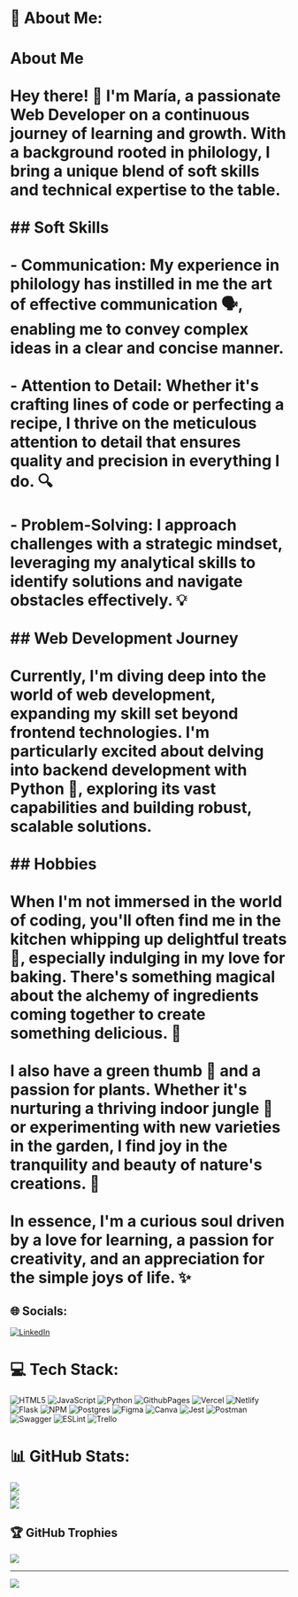 # 💫 About Me:
# About Me<br><br>Hey there! 👋 I'm María, a passionate Web Developer on a continuous journey of learning and growth. With a background rooted in philology, I bring a unique blend of soft skills and technical expertise to the table.<br><br>## Soft Skills<br><br>- **Communication**: My experience in philology has instilled in me the art of effective communication 🗣️, enabling me to convey complex ideas in a clear and concise manner.<br>  <br>- **Attention to Detail**: Whether it's crafting lines of code or perfecting a recipe, I thrive on the meticulous attention to detail that ensures quality and precision in everything I do. 🔍<br>  <br>- **Problem-Solving**: I approach challenges with a strategic mindset, leveraging my analytical skills to identify solutions and navigate obstacles effectively. 💡<br><br>## Web Development Journey<br><br>Currently, I'm diving deep into the world of web development, expanding my skill set beyond frontend technologies. I'm particularly excited about delving into backend development with Python 🐍, exploring its vast capabilities and building robust, scalable solutions.<br><br>## Hobbies<br><br>When I'm not immersed in the world of coding, you'll often find me in the kitchen whipping up delightful treats 🍰, especially indulging in my love for baking. There's something magical about the alchemy of ingredients coming together to create something delicious. 🌟<br><br>I also have a green thumb 🌿 and a passion for plants. Whether it's nurturing a thriving indoor jungle 🌱 or experimenting with new varieties in the garden, I find joy in the tranquility and beauty of nature's creations. 🌺<br><br>In essence, I'm a curious soul driven by a love for learning, a passion for creativity, and an appreciation for the simple joys of life. ✨<br>


## 🌐 Socials:
[![LinkedIn](https://img.shields.io/badge/LinkedIn-%230077B5.svg?logo=linkedin&logoColor=white)](https://linkedin.com/in/www.linkedin.com/in/maría-villalobos-chaves) 

# 💻 Tech Stack:
![HTML5](https://img.shields.io/badge/html5-%23E34F26.svg?style=for-the-badge&logo=html5&logoColor=white) ![JavaScript](https://img.shields.io/badge/javascript-%23323330.svg?style=for-the-badge&logo=javascript&logoColor=%23F7DF1E) ![Python](https://img.shields.io/badge/python-3670A0?style=for-the-badge&logo=python&logoColor=ffdd54) ![GithubPages](https://img.shields.io/badge/github%20pages-121013?style=for-the-badge&logo=github&logoColor=white) ![Vercel](https://img.shields.io/badge/vercel-%23000000.svg?style=for-the-badge&logo=vercel&logoColor=white) ![Netlify](https://img.shields.io/badge/netlify-%23000000.svg?style=for-the-badge&logo=netlify&logoColor=#00C7B7) ![Flask](https://img.shields.io/badge/flask-%23000.svg?style=for-the-badge&logo=flask&logoColor=white) ![NPM](https://img.shields.io/badge/NPM-%23CB3837.svg?style=for-the-badge&logo=npm&logoColor=white) ![Postgres](https://img.shields.io/badge/postgres-%23316192.svg?style=for-the-badge&logo=postgresql&logoColor=white) ![Figma](https://img.shields.io/badge/figma-%23F24E1E.svg?style=for-the-badge&logo=figma&logoColor=white) ![Canva](https://img.shields.io/badge/Canva-%2300C4CC.svg?style=for-the-badge&logo=Canva&logoColor=white) ![Jest](https://img.shields.io/badge/-jest-%23C21325?style=for-the-badge&logo=jest&logoColor=white) ![Postman](https://img.shields.io/badge/Postman-FF6C37?style=for-the-badge&logo=postman&logoColor=white) ![Swagger](https://img.shields.io/badge/-Swagger-%23Clojure?style=for-the-badge&logo=swagger&logoColor=white) ![ESLint](https://img.shields.io/badge/ESLint-4B3263?style=for-the-badge&logo=eslint&logoColor=white) ![Trello](https://img.shields.io/badge/Trello-%23026AA7.svg?style=for-the-badge&logo=Trello&logoColor=white)
# 📊 GitHub Stats:
![](https://github-readme-stats.vercel.app/api?username=maralobes&theme=dark&hide_border=false&include_all_commits=true&count_private=true)<br/>
![](https://github-readme-streak-stats.herokuapp.com/?user=maralobes&theme=dark&hide_border=false)<br/>
![](https://github-readme-stats.vercel.app/api/top-langs/?username=maralobes&theme=dark&hide_border=false&include_all_commits=true&count_private=true&layout=compact)

## 🏆 GitHub Trophies
![](https://github-profile-trophy.vercel.app/?username=maralobes&theme=juicyfresh&no-frame=false&no-bg=true&margin-w=4)

---
[![](https://visitcount.itsvg.in/api?id=maralobes&icon=0&color=0)](https://visitcount.itsvg.in)

<!-- Proudly created with GPRM ( https://gprm.itsvg.in ) -->
